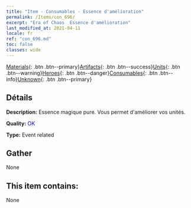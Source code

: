 ```yaml
---
title: "Item - Consumables - Essence d'amélioration"
permalink: /Items/con_696/
excerpt: "Era of Chaos  Essence d'amélioration"
last_modified_at: 2021-04-11
locale: fr
ref: "con_696.md"
toc: false
classes: wide
---
```

 [Materials](/fr/Items/){: .btn .btn--primary}[Artifacts](/fr/Items/Artifacts/){: .btn .btn--success}[Units](/fr/Items/Units/){: .btn .btn--warning}[Heroes](/fr/Items/Heroes/){: .btn .btn--danger}[Consumables](/fr/Items/Consumables/){: .btn .btn--info}[Unknown](/fr/Items/Unknown/){: .btn .btn--primary}

## Détails
 **Description:** Essence magique pure. Vous permet d'améliorer vos unités.

 **Quality:** <span style="color: #0000CD">OK</span>

 **Type:** Event related

## Gather

  None

## This item contains:

  None

